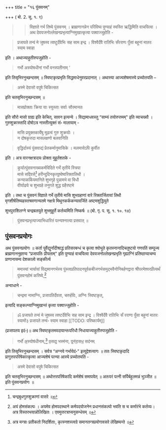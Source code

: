 +++
title = "१६ पुंसवनम्"

+++
( बो. 2. सू. १. ९) 

>> विज्ञाते गर्भ तिष्ये पुंसवनम् । ब्राह्मणानन्नेन परिविष्य पुण्याहं स्वस्ति ऋद्धिमिति वाचयित्वा । अथ देवयजनोल्लेखनप्रभृत्याग्निमुखात्कृत्वा पक्वाज्जुहोति - 

> प्रजापते तन्वं मे जुषस्व त्वष्टुर्देवेभिः सह साम इन्द्र । विश्वैर्देवै रातिभिः सँरराणः पुँसां बहूनां मातरः स्याम स्वाहा

इति । अथाज्याहुतीरुपजुहोति -

> गर्भो अस्योषधीनां गर्भो वनस्पतीनाम् ' 

इति तिसृभिरनुच्छन्दसम् ॥ स्विष्टकृत्प्रभृति सिद्धमाधेनुवरप्रदानात् । अथास्या आज्यशेषमास्ये प्रच्योतयति –

> अस्मे देवासो वपुषे चिकित्सत

इति चतसृभिरनुच्छन्दसम् ॥

> मासप्रोक्ताः क्रिया याः स्युस्ताः सर्वाः सौरमानतः

इति सौरो मासो ग्राह्य इति केचित्, सावन इत्यन्ये । विद्यामाधवस्तु “साम्यं तयोरुत्तमम्" इति व्याचख्यौ । गुरुशुक्रास्तादि दोषोऽत्र नास्तीत्युक्तं सं॰ मालायाम् -

>  मासि प्रयुक्तकार्येषु मूढत्वं गुरु शुक्रयोः ।  
न दोषकृत्तदा मासलक्षणो बलवानिति 

> वृद्धिर्दास्यं पुंसवाद्यं प्रेतकर्मानुमासिके । मलमासेऽपि कुर्वीत

इति । अत्र वारनक्षत्रादयः प्रोक्ता मुहूर्तशतके - 

> कुर्यात्पुंसवनाख्यकर्मविदिते गर्भे तृतीये स्त्रिया  
मासे सद्दिवसे[^१] हरीन्दुदिनकृत्पुष्येष्वरिक्तातिथौ ।  
कन्याकर्कियमानिते शुभगृहे पुन्नामभे वा विधौ  
वीर्याढ्ये च शुभग्रहे तनुगते शुद्ध ग्रहैरष्टमे

इति । तथा च पुंसवनं विज्ञाते गर्भे तृतीये मासि शुभग्रहाणां वारे रिक्तार्जितायां तिथौ मृगशीर्षतिष्यहस्तश्रवणान्यतमे नक्षत्रे मिथुनकर्ककन्यावर्जिते अष्टमशुद्धियुते

[^१]: चन्द्रबुधगुरुशुक्राणां वासरे ॥

शुभपुराशिलग्ने चन्द्रबलयुते शुभमुहूर्ते कर्तव्यमिति निष्कर्षः ॥ (बो. गृ. प. सू. १. १०. १४) 

> पुंसवनप्रभृत्याज्याभिधारितं पत्न्यश्नात्या प्रसवात् ॥

## पुंसवनप्रयोगः

अथ पुंसवनप्रयोगः ॥ कर्ता पूर्वेद्युर्नांदीश्राद्धं प्रतिसरबन्धं च कृत्वा श्वोभूते कृतस्नानादिचतुष्टयो गणपतिं सम्पूज्य ब्राह्मणाननुज्ञाप्य “प्रजापतिः प्रीयताम्" इति पुण्याहं वाचयित्वा देवयजनोल्लेखनप्रभृति गृह्याग्निं प्रतिष्ठाप्याचम्य प्राणानायम्य देशकालो सङ्कीर्त्य 

> ममास्यां भार्यायां विद्यमानगर्भस्य पुंस्त्वप्रतिपादनपूर्वकबीजगर्भसमुद्भवैनोनिबर्हणद्वारा श्रीपरमेश्वरप्रीत्यर्थं पुंसवनहोमं करिष्ये,[^१_१] 

[^१_१]: अयं होमसंकल्पः । अयमेव होमपदस्थाने कर्मपदयोजनेन प्रधानसंकल्पो भवति स च  कर्मारंभे कर्तव्यः। अत्र विस्तरभयान्नोलिखितः । एवमुत्तरत्राप्यनुसन्धेयम् ॥ 

अन्वाधाने - 

> चन्द्रमा नामाग्निः, प्रजापतिर्देवता, चरुर्हविः, अग्निः स्विष्टकृत्, 

इत्यादि सङ्कल्प्याग्निमुखान्तं कृत्वा पक्वाज्जुहोति - 

> ॐ प्रजापते तन्वं मे जुषस्व त्वष्टर्देवेभिः सह साम इन्द्र । विश्वैर्देवै रातिभिः सँ रराणा पुँसा बहूनां मातरः स्यामों३ प्रजापते तन्वं॰ स्याम स्वाहा
[[TODO: परिष्कार्यम्]]

(प्रजापतय इदं॰)॥ अथ स्विष्टकृतमवदायान्तःपरिधौ निधायाज्याहुतीरुपजुहोति -

> गर्भो॑ अ॒स्योष॑धीनाम्,[^१_२] प्र॒सद्य॒ भस्म॑ना, पुन॑रा॒सध॒ सद॑नम्

[^१_२]: अत्र मन्त्राः प्रतीकतो निदर्शिताः, कृत्स्नशस्त्वग्रे समानतन्त्रप्रयोगावसरे लेखिष्यन्ते ॥

इति तिसृभिरनुच्छन्दसम् । सर्वत्र “अग्नये गर्भायेदं॰" इत्युद्देशत्यागः ॥ ततः स्विष्टकृदादि प्रागुत्तरपरिषेकात्कृत्वा आज्यशेषं पत्न्या आस्ये प्रच्योतयति -

> अस्मे देवासो वपुषे चिकित्सत

इति चतसृभिरनुच्छन्दसम् ॥ अथोत्तरपरिषेकादि कर्मशेषं समापयेत् ॥ अतःपरं पत्नी सर्पिर्बहुलमन्नं भुञ्जीत ॥ इति पुंसवनप्रयोगः ॥